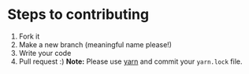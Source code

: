 # Steps to contributing
1. Fork it
2. Make a new branch (meaningful name please!)
3. Write your code
4. Pull request :)
**Note:** Please use [yarn](https://yarnpkg.com/lang/en/) and commit your `yarn.lock` file.